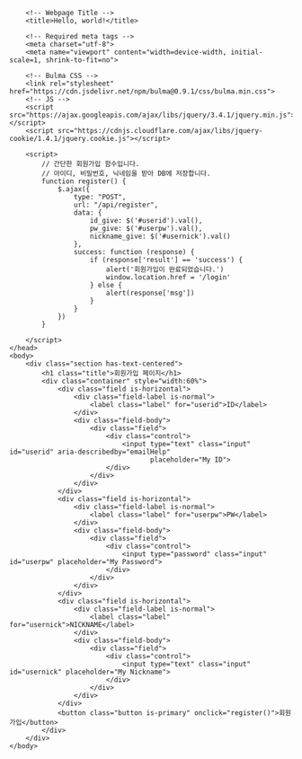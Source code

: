 <!doctype html>
<html lang="en">
    <head>

        <!-- Webpage Title -->
        <title>Hello, world!</title>

        <!-- Required meta tags -->
        <meta charset="utf-8">
        <meta name="viewport" content="width=device-width, initial-scale=1, shrink-to-fit=no">

        <!-- Bulma CSS -->
        <link rel="stylesheet" href="https://cdn.jsdelivr.net/npm/bulma@0.9.1/css/bulma.min.css">
        <!-- JS -->
        <script src="https://ajax.googleapis.com/ajax/libs/jquery/3.4.1/jquery.min.js"></script>
        <script src="https://cdnjs.cloudflare.com/ajax/libs/jquery-cookie/1.4.1/jquery.cookie.js"></script>

        <script>
            // 간단한 회원가입 함수입니다.
            // 아이디, 비밀번호, 닉네임을 받아 DB에 저장합니다.
            function register() {
                $.ajax({
                    type: "POST",
                    url: "/api/register",
                    data: {
                        id_give: $('#userid').val(),
                        pw_give: $('#userpw').val(),
                        nickname_give: $('#usernick').val()
                    },
                    success: function (response) {
                        if (response['result'] == 'success') {
                            alert('회원가입이 완료되었습니다.')
                            window.location.href = '/login'
                        } else {
                            alert(response['msg'])
                        }
                    }
                })
            }

        </script>
    </head>
    <body>
        <div class="section has-text-centered">
            <h1 class="title">회원가입 페이지</h1>
            <div class="container" style="width:60%">
                <div class="field is-horizontal">
                    <div class="field-label is-normal">
                        <label class="label" for="userid">ID</label>
                    </div>
                    <div class="field-body">
                        <div class="field">
                            <div class="control">
                                <input type="text" class="input" id="userid" aria-describedby="emailHelp"
                                       placeholder="My ID">
                            </div>
                        </div>
                    </div>
                </div>
                <div class="field is-horizontal">
                    <div class="field-label is-normal">
                        <label class="label" for="userpw">PW</label>
                    </div>
                    <div class="field-body">
                        <div class="field">
                            <div class="control">
                                <input type="password" class="input" id="userpw" placeholder="My Password">
                            </div>
                        </div>
                    </div>
                </div>
                <div class="field is-horizontal">
                    <div class="field-label is-normal">
                        <label class="label" for="usernick">NICKNAME</label>
                    </div>
                    <div class="field-body">
                        <div class="field">
                            <div class="control">
                                <input type="text" class="input" id="usernick" placeholder="My Nickname">
                            </div>
                        </div>
                    </div>
                </div>
                <button class="button is-primary" onclick="register()">회원가입</button>
            </div>
        </div>
    </body>

</html>

